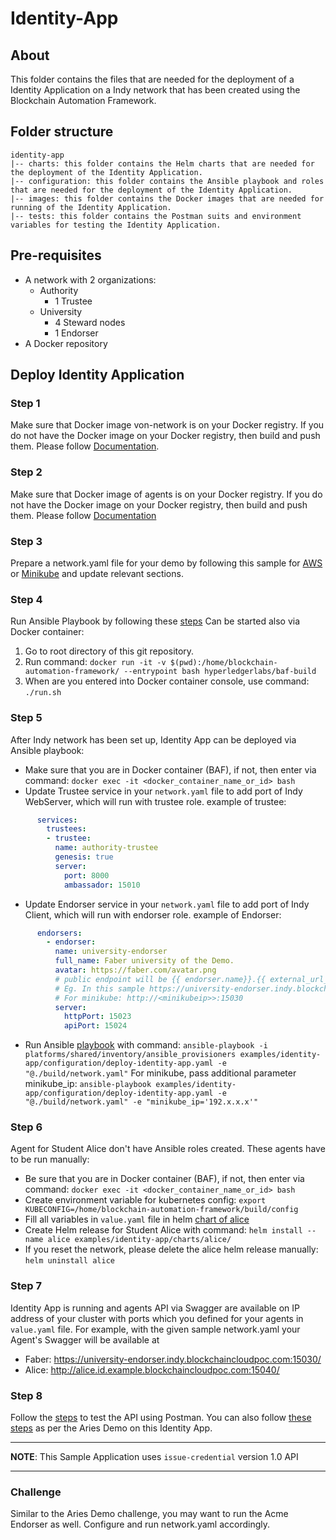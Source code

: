 [//]: # (##############################################################################################)
[//]: # (Copyright Accenture. All Rights Reserved.)
[//]: # (SPDX-License-Identifier: Apache-2.0)
[//]: # (##############################################################################################)

# Identity-App

## About
This folder contains the files that are needed for the deployment of a Identity Application on a Indy network that has been created using the Blockchain Automation Framework.

## Folder structure
```
identity-app
|-- charts: this folder contains the Helm charts that are needed for the deployment of the Identity Application.
|-- configuration: this folder contains the Ansible playbook and roles that are needed for the deployment of the Identity Application.
|-- images: this folder contains the Docker images that are needed for running of the Identity Application.
|-- tests: this folder contains the Postman suits and environment variables for testing the Identity Application.
```

## Pre-requisites

* A network with 2 organizations:
    * Authority
        * 1 Trustee
    * University
        * 4 Steward nodes
        * 1 Endorser
* A Docker repository

## Deploy Identity Application
### Step 1
Make sure that Docker image von-network is on your Docker registry.
If you do not have the Docker image on your Docker registry, then build and push them.
Please follow [Documentation](./images/von-network/README.md).
### Step 2
Make sure that Docker image of agents is on your Docker registry.
If you do not have the Docker image on your Docker registry, then build and push them.
Please follow [Documentation](./images/agents/README.md) 
### Step 3
Prepare a network.yaml file for your demo by following this sample for [AWS](../../platforms/hyperledger-indy/configuration/samples/network-indyv3-aries.yaml) or [Minikube](../../platforms/hyperledger-indy/configuration/samples/network-minikube-aries.yaml) and update relevant sections.
### Step 4
Run Ansible Playbook by following these [steps](../../platforms/hyperledger-indy/configuration/README.md)
Can be started also via Docker container:
1. Go to root directory of this git repository.
2. Run command: `docker run -it -v $(pwd):/home/blockchain-automation-framework/ --entrypoint bash hyperledgerlabs/baf-build`
3. When are you entered into Docker container console, use command:
`./run.sh`
### Step 5
After Indy network has been set up, Identity App can be deployed via Ansible playbook:

- Make sure that you are in Docker container (BAF), if not, then enter via command: `docker exec -it <docker_container_name_or_id> bash`
- Update Trustee service in your `network.yaml` file to add port of Indy WebServer, which will run with trustee role.
example of trustee: 
```yaml
      services:
        trustees:
        - trustee:
          name: authority-trustee
          genesis: true
          server:
            port: 8000
            ambassador: 15010
```
- Update Endorser service in your `network.yaml` file to add port of Indy Client, which will run with endorser role.
example of Endorser: 
```yaml
      endorsers:
        - endorser:
          name: university-endorser
          full_name: Faber university of the Demo.
          avatar: https://faber.com/avatar.png
          # public endpoint will be {{ endorser.name}}.{{ external_url_suffix}}:{{endorser.server.httpPort}}
          # Eg. In this sample https://university-endorser.indy.blockchaincloudpoc.com:15030/
          # For minikube: http://<minikubeip>>:15030
          server:
            httpPort: 15023
            apiPort: 15024
```
- Run Ansible [playbook](./configuration/deploy-identity-app.yaml) with command: `ansible-playbook -i platforms/shared/inventory/ansible_provisioners examples/identity-app/configuration/deploy-identity-app.yaml -e "@./build/network.yaml"`
For minikube, pass additional parameter minikube_ip: `ansible-playbook examples/identity-app/configuration/deploy-identity-app.yaml -e "@./build/network.yaml" -e "minikube_ip='192.x.x.x'"`

### Step 6
Agent for Student Alice don't have Ansible roles created. These agents have to be run manually:
- Be sure that you are in Docker container (BAF), if not, then enter via command: `docker exec -it <docker_container_name_or_id> bash`
- Create environment variable for kubernetes config: `export KUBECONFIG=/home/blockchain-automation-framework/build/config`
- Fill all variables in `value.yaml` file in helm [chart of alice](./charts/alice)
- Create Helm release for Student Alice with command: `helm install --name alice examples/identity-app/charts/alice/`
- If you reset the network, please delete the alice helm release manually: `helm uninstall alice`

### Step 7
Identity App is running and agents API via Swagger are available on IP address of your cluster with ports which you defined for your agents in `value.yaml` file.
For example, with the given sample network.yaml your Agent's Swagger will be available at
- Faber: https://university-endorser.indy.blockchaincloudpoc.com:15030/
- Alice: http://alice.id.example.blockchaincloudpoc.com:15040/

### Step 8
Follow the [steps](./tests/README.md) to test the API using Postman. You can also follow [these steps](https://github.com/hyperledger/aries-cloudagent-python/blob/main/demo/AriesOpenAPIDemo.md#using-the-openapiswagger-user-interface) as per the Aries Demo on this Identity App.

---

**NOTE**: This Sample Application uses `issue-credential` version 1.0 API

---


### Challenge
Similar to the Aries Demo challenge, you may want to run the Acme Endorser as well. Configure and run network.yaml accordingly.
